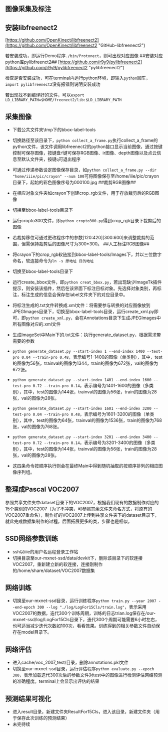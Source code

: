 图像采集及标注
------------------------------------
安装libfreenect2
------------------------------------
[https://github.com/OpenKinect/libfreenect2](https://github.com/OpenKinect/libfreenect2 "GitHub-libfreenect2")

若安装成功，即运行Demo程序`./bin/Protonect`，则可出现对应图像
##安装对应python库pylibfreenct2##
[https://github.com/r9y9/pylibfreenect2](https://github.com/r9y9/pylibfreenect2 "pylibfreenect2")

检查是否安装成功，可在terminal内运行python环境，即输入`python`回车，`import pylibfreenect2`没有报错则说明安装成功

若出现找不到编译好的文件，可以`export LD_LIBRARY_PATH=$HOME/freenect2/lib:$LD_LIBRARY_PATH`

采集图像
-------------------------------

- 下载公共文件夹\tmp下的bbox-label-tools
- 切换路径至该目录下，`python collect_a_frame.py`执行collect_a_frame的python文件，该文件调用libfreenect2的python接口显示当前图像，通过按键控制可保存图像，按键盘`f`键可保存RGB图像、ir图像、depth图像以及点云信息至默认文件夹，按键`q`可退出程序
- 可通过传递参数设定图像保存目录，如`python collect_a_frame.py --dir "home/iiie/pic/crayon" --num 100`可将图像保存至/home/iiie/pic/crayon目录下，起始的彩色图像序号为000100.jpg
##裁剪RGB图像##
- 在相应对象文件夹如crayon下创建crop_rgb文件，用于存放裁剪后的RGB图像
- 切换至bbox-label-tools目录下
- 运行cropto300文件，即`python cropto300.py`得到crop_rgb目录下裁剪后的图像
- 若裁剪移位可通过更改程序中的参数[120:420][300:600]来调整裁剪的范围，但需保持裁剪后的图像尺寸为300*300。
##人工标注RGB图像##
- 将crayon下的crop_rgb软链接到bbox-label-tools/Images下，并以三位数字命名，软连接命令为`ln -s 原地址 目的地址`
- 切换至bbox-label-tools目录下
- 运行create_bbox文件，即`python creat_bbox.py`，若出现缺少ImageTk插件提示，则安装该插件，然后在该界面下标注目标对象。先选择对象类别，再标注，标注生成的信息会保存在label文件夹下的对应目录中。

- 将标注生成的.txt文件转换成.xml文件：将需要参与转换的对应图像放到JPEGImages目录下，切换至bbox-label-tools目录，运行create_xml.py即可，即`python create_xml.py`，会在Annotations目录下生成JPEGImages中所有图像对应的.xml文件

- 生成ImageSet中Main下的.txt文件：执行generate_dataset.py，根据需求带需要的参数
 - `python generate_dataset.py --start-index 1 --end-index 1400 --test-pro 0.04 --train-pro 0.48`，表示编号1-1400的图像（单类别），其中，test的图像为56张，trainval的图像为1344，train的图像为672张，val的图像为672张。
 - `python generate_dataset.py --start-index 1401 --end-index 1600 --test-pro 0.72 --train-pro 0.14`，表示编号为1401-1600的图像（多类别），其中，test的图像为144张，trainval的图像为56张，train的图像为28张，val的图像为28张。
 - `python generate_dataset.py --start-index 1601 --end-index 3200 --test-pro 0.04 --train-pro 0.48`，表示编号为1601-3200的图像（单类别），其中，test的图像为64张，trainval的图像为1536张，train的图像为768张，val的图像为768张。
 - `python generate_dataset.py --start-index 3201 --end-index 3400 --test-pro 0.72 --train-pro 0.14`，表示编号为3201-3400的图像（多类别），其中，test的图像为144张，trainval的图像为56张，train的图像为28张，val的图像为28张。
 - 这四条命令按顺序执行则会在最终Main中得到随机抽取的按顺序排列的相应图像序列组。

整理成Pascal VOC2007
---------------------------------

参照共享文件夹中dataset目录下的VOC2007，根据我们现有的数据制作对应的15个类别的VOC2007（为了不冲突，可参照其余文件夹命名方式，将原有的VOC2007重命名），制作好的VOC2007上传到共享文件夹下的dataset目录下，就此完成数据集制作的过程。后面拓展更多的类，步骤也是相似。

SSD网络参数训练
-------------------------------------

- ssh以iiie的用户名远程登录工作站
- 切换目录至our-mxnet-ssd/data/devkit下，删除该目录下的软连接VOC2007，重新建立新的软连接，连接刚制作的/home/share/dataset/VOC2007数据集

网络训练
-------------------------------------

- 切换至our-mxnet-ssd目录，运行训练程序`python train.py --year 2007 --end-epoch 300 --log "./log/LogFor15Cls/train.log"`，表示采用VOC2007的数据，迭代300个训练周期，训练的日志trian.log保存在/our-mxnet-ssd/log/LogFor15Cls目录下，迭代300个周期可能需要6小时左右，也可适当减少迭代次数如100次，看看效果。训练得到的相关参数文件自动保存在model目录下。

网络评估
-------------------------------------

- 进入cache/voc_2007_test/目录，删除annotations.pkl文件
- 切换至our-mxnet-ssd目录，运行评估程序`python evaluate.py --epoch 300`，表示加载迭代300次后的参数文件对test中的图像进行检测评估网络预测的准确程度。terminal上会显示出评估的结果

预测结果可视化
--------------------------------------

- 进入result目录，新建文件夹ResultFor15Cls，进入该目录，新建文件夹（用于保存此次训练的预测结果）
- 未完待续

